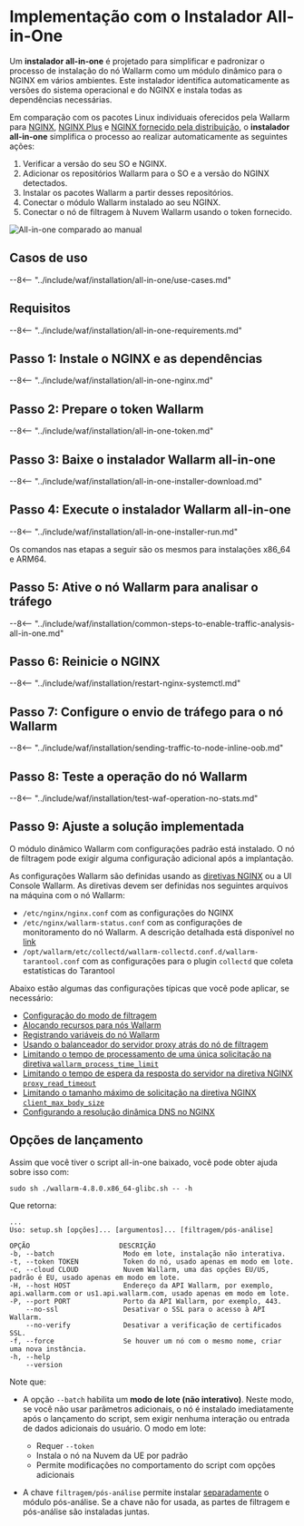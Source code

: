 [img-wl-console-users]:             ../../images/check-user-no-2fa.png
[wallarm-status-instr]:             ../../admin-en/configure-statistics-service.md
[memory-instr]:                     ../../admin-en/configuration-guides/allocate-resources-for-node.md
[waf-directives-instr]:             ../../admin-en/configure-parameters-en.md
[ptrav-attack-docs]:                ../../attacks-vulns-list.md#path-traversal
[attacks-in-ui-image]:           ../../images/admin-guides/test-attacks-quickstart.png
[waf-mode-instr]:                   ../../admin-en/configure-wallarm-mode.md
[logging-instr]:                    ../../admin-en/configure-logging.md
[proxy-balancer-instr]:             ../../admin-en/using-proxy-or-balancer-en.md
[process-time-limit-instr]:         ../../admin-en/configure-parameters-en.md#wallarm_process_time_limit
[configure-proxy-balancer-instr]:   ../../admin-en/configuration-guides/access-to-wallarm-api-via-proxy.md
[update-instr]:                     ../../updating-migrating/nginx-modules.md
[install-postanalytics-docs]:        ../../../admin-en/installation-postanalytics-en/
[dynamic-dns-resolution-nginx]:     ../../admin-en/configure-dynamic-dns-resolution-nginx.md
[waf-mode-recommendations]:          ../../about-wallarm/deployment-best-practices.md#follow-recommended-onboarding-steps
[ip-lists-docs]:                    ../../user-guides/ip-lists/overview.md
[versioning-policy]:                ../../updating-migrating/versioning-policy.md#version-list
[install-postanalytics-instr]:      ../../admin-en/installation-postanalytics-en.md
[waf-installation-instr-latest]:     /installation/nginx/dynamic-module/
[img-node-with-several-instances]:  ../../images/user-guides/nodes/wallarm-node-with-two-instances.png
[img-create-wallarm-node]:      ../../images/user-guides/nodes/create-cloud-node.png
[nginx-custom]:                 ../../faq/nginx-compatibility.md#is-wallarm-filtering-node-compatible-with-the-custom-build-of-nginx
[node-token]:                       ../../quickstart.md#deploy-the-wallarm-filtering-node
[api-token]:                        ../../user-guides/settings/api-tokens.md
[platform]:                         ../supported-deployment-options.md
[inline-docs]:                      ../inline/overview.md
[oob-docs]:                         ../oob/overview.md
[oob-advantages-limitations]:       ../oob/overview.md#advantages-and-limitations
[web-server-mirroring-examples]:    ../oob/web-server-mirroring/overview.md#examples-of-web-server-configuration-for-traffic-mirroring
[img-grouped-nodes]:                ../../images/user-guides/nodes/grouped-nodes.png
[wallarm-token-types]:              ../../user-guides/nodes/nodes.md#api-and-node-tokens-for-node-creation
[ip-lists-docs]:                    ../../user-guides/ip-lists/overview.md

# Implementação com o Instalador All-in-One

Um **instalador all-in-one** é projetado para simplificar e padronizar o processo de instalação do nó Wallarm como um módulo dinâmico para o NGINX em vários ambientes. Este instalador identifica automaticamente as versões do sistema operacional e do NGINX e instala todas as dependências necessárias.

Em comparação com os pacotes Linux individuais oferecidos pela Wallarm para [NGINX](dynamic-module.md), [NGINX Plus](../nginx-plus.md) e [NGINX fornecido pela distribuição](dynamic-module-from-distr.md), o **instalador all-in-one** simplifica o processo ao realizar automaticamente as seguintes ações:

1. Verificar a versão do seu SO e NGINX.
1. Adicionar os repositórios Wallarm para o SO e a versão do NGINX detectados.
1. Instalar os pacotes Wallarm a partir desses repositórios.
1. Conectar o módulo Wallarm instalado ao seu NGINX.
1. Conectar o nó de filtragem à Nuvem Wallarm usando o token fornecido.

![All-in-one comparado ao manual](../../images/installation-nginx-overview/manual-vs-all-in-one.png)

## Casos de uso

--8<-- "../include/waf/installation/all-in-one/use-cases.md"

## Requisitos

--8<-- "../include/waf/installation/all-in-one-requirements.md"

## Passo 1: Instale o NGINX e as dependências

--8<-- "../include/waf/installation/all-in-one-nginx.md"

## Passo 2: Prepare o token Wallarm

--8<-- "../include/waf/installation/all-in-one-token.md"

## Passo 3: Baixe o instalador Wallarm all-in-one

--8<-- "../include/waf/installation/all-in-one-installer-download.md"

## Passo 4: Execute o instalador Wallarm all-in-one

--8<-- "../include/waf/installation/all-in-one-installer-run.md"

Os comandos nas etapas a seguir são os mesmos para instalações x86_64 e ARM64.

## Passo 5: Ative o nó Wallarm para analisar o tráfego

--8<-- "../include/waf/installation/common-steps-to-enable-traffic-analysis-all-in-one.md"

## Passo 6: Reinicie o NGINX

--8<-- "../include/waf/installation/restart-nginx-systemctl.md"

## Passo 7: Configure o envio de tráfego para o nó Wallarm

--8<-- "../include/waf/installation/sending-traffic-to-node-inline-oob.md"

## Passo 8: Teste a operação do nó Wallarm

--8<-- "../include/waf/installation/test-waf-operation-no-stats.md"

## Passo 9: Ajuste a solução implementada

O módulo dinâmico Wallarm com configurações padrão está instalado. O nó de filtragem pode exigir alguma configuração adicional após a implantação.

As configurações Wallarm são definidas usando as [diretivas NGINX](../../admin-en/configure-parameters-en.md) ou a UI Console Wallarm. As diretivas devem ser definidas nos seguintes arquivos na máquina com o nó Wallarm:

* `/etc/nginx/nginx.conf` com as configurações do NGINX
* `/etc/nginx/wallarm-status.conf` com as configurações de monitoramento do nó Wallarm. A descrição detalhada está disponível no [link][wallarm-status-instr]
* `/opt/wallarm/etc/collectd/wallarm-collectd.conf.d/wallarm-tarantool.conf` com as configurações para o plugin `collectd` que coleta estatísticas do Tarantool

Abaixo estão algumas das configurações típicas que você pode aplicar, se necessário:

* [Configuração do modo de filtragem][waf-mode-instr]
* [Alocando recursos para nós Wallarm][memory-instr]
* [Registrando variáveis do nó Wallarm][logging-instr]
* [Usando o balanceador do servidor proxy atrás do nó de filtragem][proxy-balancer-instr]
* [Limitando o tempo de processamento de uma única solicitação na diretiva `wallarm_process_time_limit`][process-time-limit-instr]
* [Limitando o tempo de espera da resposta do servidor na diretiva NGINX `proxy_read_timeout`](https://nginx.org/en/docs/http/ngx_http_proxy_module.html#proxy_read_timeout)
* [Limitando o tamanho máximo de solicitação na diretiva NGINX `client_max_body_size`](https://nginx.org/en/docs/http/ngx_http_core_module.html#client_max_body_size)
* [Configurando a resolução dinâmica DNS no NGINX][dynamic-dns-resolution-nginx]

## Opções de lançamento

Assim que você tiver o script all-in-one baixado, você pode obter ajuda sobre isso com:

```
sudo sh ./wallarm-4.8.0.x86_64-glibc.sh -- -h
```

Que retorna:

```
...
Uso: setup.sh [opções]... [argumentos]... [filtragem/pós-análise]

OPÇÃO                      DESCRIÇÃO
-b, --batch                 Modo em lote, instalação não interativa.
-t, --token TOKEN           Token do nó, usado apenas em modo em lote.
-c, --cloud CLOUD           Nuvem Wallarm, uma das opções EU/US, padrão é EU, usado apenas em modo em lote.
-H, --host HOST             Endereço da API Wallarm, por exemplo, api.wallarm.com or us1.api.wallarm.com, usado apenas em modo em lote.
-P, --port PORT             Porto da API Wallarm, por exemplo, 443.
    --no-ssl                Desativar o SSL para o acesso à API Wallarm.
    --no-verify             Desativar a verificação de certificados SSL.
-f, --force                 Se houver um nó com o mesmo nome, criar uma nova instância.
-h, --help
    --version
```

Note que: 

* A opção `--batch` habilita um **modo de lote (não interativo)**. Neste modo, se você não usar parâmetros adicionais, o nó é instalado imediatamente após o lançamento do script, sem exigir nenhuma interação ou entrada de dados adicionais do usuário. O modo em lote:
 
    * Requer `--token`
    * Instala o nó na Nuvem da UE por padrão
    * Permite modificações no comportamento do script com opções adicionais

* A chave `filtragem/pós-análise` permite instalar [separadamente](../../admin-en/installation-postanalytics-en.md#postanalytics-module-installation-via-all-in-one-installation-script) o módulo pós-análise. Se a chave não for usada, as partes de filtragem e pós-análise são instaladas juntas.